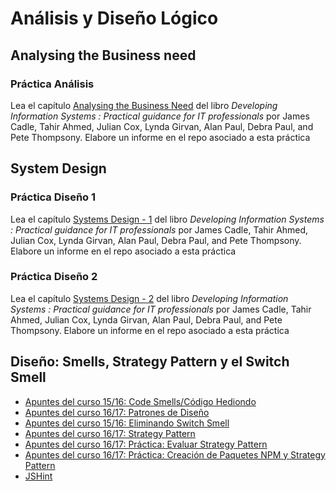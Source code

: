 # Análisis y Diseño Lógico

## Analysing the Business need

### Práctica Análisis

Lea el capítulo [Analysing the Business Need](https://puntoq.ull.es/permalink/f/15vbjs7/ullsfx2550000001351302) del libro *Developing Information Systems : Practical guidance for IT professionals* por James Cadle, Tahir Ahmed, Julian Cox, Lynda Girvan, Alan Paul, Debra Paul, and Pete Thompsony. Elabore un informe en el repo asociado a esta práctica

## System Design

### Práctica Diseño 1

Lea el capítulo [Systems Design - 1](https://puntoq.ull.es/permalink/f/15vbjs7/ullsfx2550000001351302) del libro *Developing Information Systems : Practical guidance for IT professionals* por James Cadle, Tahir Ahmed, Julian Cox, Lynda Girvan, Alan Paul, Debra Paul, and Pete Thompsony. Elabore un informe en el repo asociado a esta práctica

### Práctica Diseño 2

Lea el capítulo [Systems Design - 2](https://puntoq.ull.es/permalink/f/15vbjs7/ullsfx2550000001351302) del libro *Developing Information Systems : Practical guidance for IT professionals* por James Cadle, Tahir Ahmed, Julian Cox, Lynda Girvan, Alan Paul, Debra Paul, and Pete Thompsony. Elabore un informe en el repo asociado a esta práctica

## Diseño: Smells, Strategy Pattern y el Switch Smell

* [Apuntes del curso 15/16: Code Smells/Código Hediondo](https://casianorodriguezleon.gitbooks.io/pl1516/content/apuntes/codesmell.html)
* [Apuntes del curso 16/17: Patrones de Diseño](https://casianorodriguezleon.gitbooks.io/ull-esit-1617/content/apuntes/patterns/)
* [Apuntes del curso 15/16: Eliminando Switch Smell](https://casianorodriguezleon.gitbooks.io/pl1516/content/practicas/noswitchsmell.html)
* [Apuntes del curso 16/17: Strategy Pattern](https://casianorodriguezleon.gitbooks.io/ull-esit-1617/content/apuntes/patterns/strategypattern.html)
* [Apuntes del curso 16/17: Práctica: Evaluar Strategy Pattern](https://casianorodriguezleon.gitbooks.io/ull-esit-1617/content/practicas/practicaevaluastrategypattern.html)
* [Apuntes del curso 16/17: Práctica: Creación de Paquetes NPM y Strategy Pattern](https://casianorodriguezleon.gitbooks.io/ull-esit-1617/content/practicas/practicamodulestrategypattern.html)
* [JSHint](https://jshint.com/)


